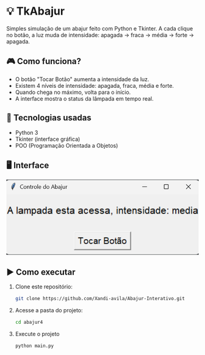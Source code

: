 # 💡 TkAbajur

Simples simulação de um abajur feito com Python e Tkinter. A cada clique no botão, a luz muda de intensidade: apagada → fraca → média → forte → apagada.

## 🎮 Como funciona?

- O botão "Tocar Botão" aumenta a intensidade da luz.
- Existem 4 níveis de intensidade: apagada, fraca, média e forte.
- Quando chega no máximo, volta para o início.
- A interface mostra o status da lâmpada em tempo real.

## 🧠 Tecnologias usadas

- Python 3
- Tkinter (interface gráfica)
- POO (Programação Orientada a Objetos)

 ## 🖥️ Interface

![Tela principal](imagens/tela_principal.png)

## ▶️ Como executar

1. Clone este repositório:
   ```bash
   git clone https://github.com/Xandi-avila/Abajur-Interativo.git

2. Acesse a pasta do projeto:
     ```bash
   cd abajur4

3. Execute o projeto
   ```bash
   python main.py
